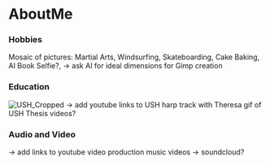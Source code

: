 # AboutMe

 ### Hobbies
 Mosaic of pictures: Martial Arts, Windsurfing, Skateboarding, Cake Baking, AI Book Selfie?, 
 -> ask AI for ideal dimensions for Gimp creation

 ### Education
![USH_Cropped](https://github.com/user-attachments/assets/dfe59a69-c42f-4888-9e2b-376fc36eed84)
-> add youtube links to USH harp track with Theresa
 gif of USH Thesis videos?

### Audio and Video
-> add links to youtube video production music videos
-> soundcloud?
